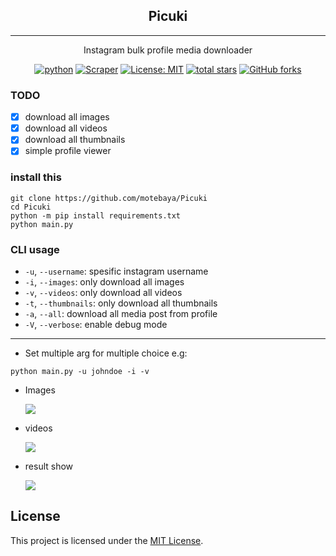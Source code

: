 <div align="center">
    <h2>Picuki</h2>

------ 
Instagram bulk profile media downloader 

[![python](https://img.shields.io/badge/python-3.10.6-blue?logo=python&logoColor=yellow)](https://www.python.org/downloads/release/python-3100/)
[![Scraper](https://img.shields.io/badge/page-scrapper-blue?logo=strapi&logoColor=blue)](https://example.com)
[![License: MIT](https://img.shields.io/badge/License-MIT-red.svg?logo=github)](https://opensource.org/licenses/MIT)
[![total stars](https://img.shields.io/github/stars/motebaya/Picuki.svg?style=social)](https://github.com/motebaya/Picuki/stargazers)
[![GitHub forks](https://img.shields.io/github/forks/motebaya/Picuki.svg?style=social)](https://github.com/motebaya/Picuki/network/members)

</div>

### TODO
 - [x] download all images
 - [x] download all videos
 - [x] download all thumbnails
 - [x] simple profile viewer 

### install this
```
git clone https://github.com/motebaya/Picuki
cd Picuki
python -m pip install requirements.txt
python main.py
```

### CLI usage
 - `-u`, `--username`: spesific instagram username
 - `-i`, `--images`: only download all images
 - `-v`, `--videos`: only download all videos
 - `-t`, `--thumbnails`: only download all thumbnails
 - `-a`, `--all`: download all media post from profile
 - `-V`, `--verbose`: enable debug mode
 ----
 + Set multiple arg for multiple choice e.g:
 ```
 python main.py -u johndoe -i -v 
 ````

- Images

    ![](src/image-downloading.png)

- videos

     ![](src/video-downloading.png)

- result show

    ![](src/result.png)

## License

This project is licensed under the [MIT License](LICENSE).
